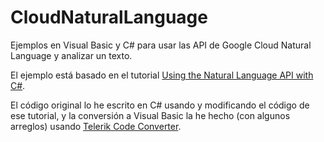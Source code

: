 # CloudNaturalLanguage

Ejemplos en Visual Basic y C# para usar las API de Google Cloud Natural Language y analizar un texto.

El ejemplo está basado en el tutorial [Using the Natural Language API with C#](https://codelabs.developers.google.com/codelabs/cloud-natural-language-csharp).

El código original lo he escrito en C# usando y modificando el código de ese tutorial, y la conversión a Visual Basic la he hecho (con algunos arreglos) usando [Telerik Code Converter](https://converter.telerik.com/).

